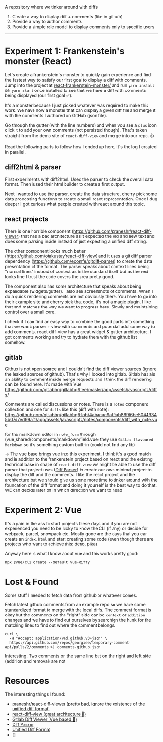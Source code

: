 A repository where we tinker around with diffs.

1. Create a way to display diff + comments (like in github)
2. Provide a way to author comments
3. Provide a simple role model to display comments only to specific users

---

# Experiment 1: Frankenstein's monster (React)
Let's create a frankenstein's monster to quickly gain experience and find the fastest way to satisfy our first goal to display a diff with comments.
Jump into the project at [react-frankenstein-monster/](react-frankenstein-monster/) and run `yarn install && yarn start` once installed to see that we have a diff with comments being displayed (our first goal ✅). 

It's a monster because I just picked whatever was required to make this work. We have now a monster
that can display a given diff file and merge it with the comments I authored on GitHub (json file).

Go through the gutter (with the line numbers) and when you see a `plus` icon click it to add your own comments (not persisted though). That's taken straight from the demo site of `react-diff-view` and merge into our repo. 👍

Read the following parts to follow how I ended up here. It's the log I created in parallel.

## diff2html & parser
First experiments with diff2html. Used the parser to check the overall data format. Then iused their html builder
to create a first output.

Next I wanted to use the parser, create the data structure, cherry pick some data processing functions
to create a small react representation. Once I dug deeper I got curious what people created with react around this topic.

## react projects
There is one horrible component (https://github.com/praneshr/react-diff-viewer) that has a bad architecture as it expected the old and new text and does some parsing inside instead of just expecting a unified diff string.

The other component looks much better (https://github.com/otakustay/react-diff-view) and it uses a git diff parser dependency (https://github.com/ecomfe/gitdiff-parser) to create the data presentation of the format. The parser speaks about context lines being "normal lines" instead of context as in the standard itself but as the rest looks fine I trust the code covers the area pretty good.

The component also has some architecture that speaks about being expandable (widgets/gutter). I also see screenshots of comments. When I do a quick rendering comments are not obviously there. You have to go into their example site and cherry pick that code, it's not a magic plugin. I like that and matches the way we want to progress here. Slowly and maintaining control over a small core.

I check if I can find an easy way to combine the good parts into something that we want: parser + view with comments
and potential add some way to add comments. react-diff-view has a great widget & gutter architecture. I got comments working and try to hydrate them with the github list somehow.

## gitlab
Github is not open source and I couldn't find the diff viewer sources (ignore the leaked sources of github). That's why I looked into gitlab.
Gitlab has als an ability to comment inside merge requests and I think the diff rendering 
can be found here. It's made with Vue https://github.com/gitlabhq/gitlabhq/tree/master/app/assets/javascripts/diffs/

Comments are called discussions or notes. There is a `notes` component collection and one for `diffs` like this (diff with note): https://github.com/gitlabhq/gitlabhq/blob/4abacac9af9ab869f6be50449345b07d7ed99af1/app/assets/javascripts/notes/components/diff_with_note.vue

for the markdown editor in `note_form` through (vue_shared/components/markdown/field.vue) they use  `GitLab flavoured Markdown` so it's something custom built-in (could not find any lib)

-> The vue base brings vue into this experiment. I think it's a good match and in addition to the frankenstein project based on react and the existing technical base in shape of `react-diff-view` we might be able to use the diff parser that project uses ([Diff Parser](https://github.com/ecomfe/gitdiff-parser)) to create our own minimal project to display the diff and the comments. I like the react project and the architecture but we should give us some more time to tinker around with the foundation of the diff format and doing it yourself is the best way to do that. WE can decide later on in which direction we want to head

# Experiment 2: Vue
It's a pain in the ass to start projects these days and if you are not experienced you need to be lucky
to know the CLI (if any) or decide for webpack, parcel, snowpack etc. Mostly gone are the days that you can create an `index.html`
and start creating some code (even though there are projects who want to achieve this: deno, pika)

Anyway here is what I know about vue and this works pretty good:

```
npx @vue/cli create --default vue-diffy
```

# Lost & Found
Some stuff I needed to fetch data from github or whatever comes.

Fetch latest github comments from an example repo so we have some standardized format to merge with the local diffs.
The comment format is okay but the comments on the "right" side can be `context` or `addition` changes and we have to find out ourselves by searchign the hunk for the matching lines to find out where the comment belongs.

```
curl \
  -H "Accept: application/vnd.github.v3+json" \
  https://api.github.com/repos/georgiee/temporary-comment-api/pulls/2/comments >| comments-github.json

```

Interesting. Two comments on the same line but on the right and left side (addition and removal) are not

# Resources
The interesting things I found:
+ [praneshr/react-diff-viewer (pretty bad, ignore the existence of the unified diff format)](https://github.com/praneshr/react-diff-viewer)
+ [react-diff-view (great architecture 🌟)](https://github.com/otakustay/react-diff-view)
+ [Gitlab Diff Viewer (Vue based 🙏)](https://github.com/gitlabhq/gitlabhq/tree/master/app/assets/javascripts/diffs/)
+ [Diff Parser](https://github.com/ecomfe/gitdiff-parser)
+ [Unified Diff Format](https://www.gnu.org/software/diffutils/manual/html_node/Unified-Format.html)
+ []

